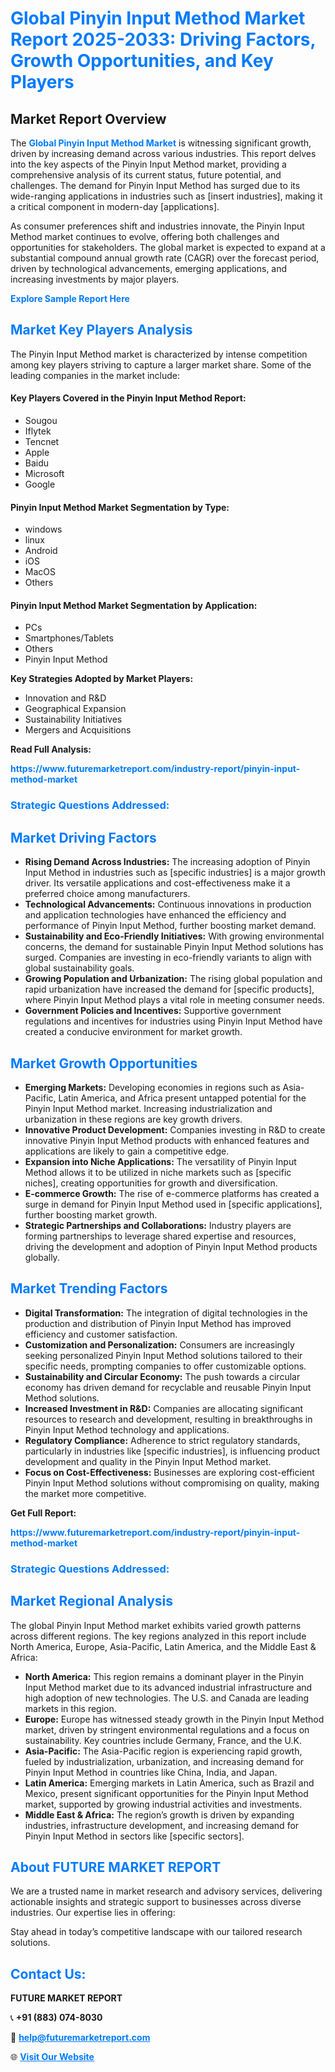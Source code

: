 <h1 style="color: #007BFF;">Global Pinyin Input Method Market Report 2025-2033: Driving Factors, Growth Opportunities, and Key Players</h1>

<section id="overview">
<h2>Market Report Overview</h2>
<p>The <a href="https://www.futuremarketreport.com/industry-report/pinyin-input-method-market" style="color: #007BFF; text-decoration: none;"><strong>Global Pinyin Input Method Market</strong></a> is witnessing significant growth, driven by increasing demand across various industries. This report delves into the key aspects of the Pinyin Input Method market, providing a comprehensive analysis of its current status, future potential, and challenges. The demand for Pinyin Input Method has surged due to its wide-ranging applications in industries such as [insert industries], making it a critical component in modern-day [applications].</p>
<p>As consumer preferences shift and industries innovate, the Pinyin Input Method market continues to evolve, offering both challenges and opportunities for stakeholders. The global market is expected to expand at a substantial compound annual growth rate (CAGR) over the forecast period, driven by technological advancements, emerging applications, and increasing investments by major players.</p>
</section>

<section id="overview">
<p><a href="https://www.futuremarketreport.com/request-sample/reportId=112010" style="color: #007BFF; text-decoration: none;"><strong>Explore Sample Report Here</strong></a></p>
</section>

<section id="key-players">
<h2 style="color: #007BFF;">Market Key Players Analysis</h2>
<p>The Pinyin Input Method market is characterized by intense competition among key players striving to capture a larger market share. Some of the leading companies in the market include:</p>
<h4>Key Players Covered in the Pinyin Input Method Report:</h4>
<ul><li>Sougou</li><li>Iflytek</li><li>Tencnet</li><li>Apple</li><li>Baidu</li><li>Microsoft</li><li>Google</li></ul>
<h4>Pinyin Input Method Market Segmentation by Type:</h4>
<ul><li>windows</li><li>linux</li><li>Android</li><li>iOS</li><li>MacOS</li><li>Others</li></ul>

<h4>Pinyin Input Method Market Segmentation by Application:</h4>
<ul><li>PCs</li><li>Smartphones/Tablets</li><li>Others</li><li>Pinyin Input Method</li></ul>
<p><strong>Key Strategies Adopted by Market Players:</strong></p>
<ul>
<li>Innovation and R&D</li>
<li>Geographical Expansion</li>
<li>Sustainability Initiatives</li>
<li>Mergers and Acquisitions</li>
</ul>
</section>

<section>
<p><strong>Read Full Analysis: </strong></p><a href="https://www.futuremarketreport.com/industry-report/pinyin-input-method-market" style="color: #007BFF; text-decoration: none;"><strong>https://www.futuremarketreport.com/industry-report/pinyin-input-method-market</strong></a>
<h3 style="color: #007BFF;">Strategic Questions Addressed:</h3>
</section>

<section id="driving-factors">
<h2 style="color: #007BFF;">Market Driving Factors</h2>
<ul>
<li><strong>Rising Demand Across Industries:</strong> The increasing adoption of Pinyin Input Method in industries such as [specific industries] is a major growth driver. Its versatile applications and cost-effectiveness make it a preferred choice among manufacturers.</li>
<li><strong>Technological Advancements:</strong> Continuous innovations in production and application technologies have enhanced the efficiency and performance of Pinyin Input Method, further boosting market demand.</li>
<li><strong>Sustainability and Eco-Friendly Initiatives:</strong> With growing environmental concerns, the demand for sustainable Pinyin Input Method solutions has surged. Companies are investing in eco-friendly variants to align with global sustainability goals.</li>
<li><strong>Growing Population and Urbanization:</strong> The rising global population and rapid urbanization have increased the demand for [specific products], where Pinyin Input Method plays a vital role in meeting consumer needs.</li>
<li><strong>Government Policies and Incentives:</strong> Supportive government regulations and incentives for industries using Pinyin Input Method have created a conducive environment for market growth.</li>
</ul>
</section>

<section id="growth-opportunities">
<h2 style="color: #007BFF;">Market Growth Opportunities</h2>
<ul>
<li><strong>Emerging Markets:</strong> Developing economies in regions such as Asia-Pacific, Latin America, and Africa present untapped potential for the Pinyin Input Method market. Increasing industrialization and urbanization in these regions are key growth drivers.</li>
<li><strong>Innovative Product Development:</strong> Companies investing in R&D to create innovative Pinyin Input Method products with enhanced features and applications are likely to gain a competitive edge.</li>
<li><strong>Expansion into Niche Applications:</strong> The versatility of Pinyin Input Method allows it to be utilized in niche markets such as [specific niches], creating opportunities for growth and diversification.</li>
<li><strong>E-commerce Growth:</strong> The rise of e-commerce platforms has created a surge in demand for Pinyin Input Method used in [specific applications], further boosting market growth.</li>
<li><strong>Strategic Partnerships and Collaborations:</strong> Industry players are forming partnerships to leverage shared expertise and resources, driving the development and adoption of Pinyin Input Method products globally.</li>
</ul>
</section>

<section id="trending-factors">
<h2 style="color: #007BFF;">Market Trending Factors</h2>
<ul>
<li><strong>Digital Transformation:</strong> The integration of digital technologies in the production and distribution of Pinyin Input Method has improved efficiency and customer satisfaction.</li>
<li><strong>Customization and Personalization:</strong> Consumers are increasingly seeking personalized Pinyin Input Method solutions tailored to their specific needs, prompting companies to offer customizable options.</li>
<li><strong>Sustainability and Circular Economy:</strong> The push towards a circular economy has driven demand for recyclable and reusable Pinyin Input Method solutions.</li>
<li><strong>Increased Investment in R&D:</strong> Companies are allocating significant resources to research and development, resulting in breakthroughs in Pinyin Input Method technology and applications.</li>
<li><strong>Regulatory Compliance:</strong> Adherence to strict regulatory standards, particularly in industries like [specific industries], is influencing product development and quality in the Pinyin Input Method market.</li>
<li><strong>Focus on Cost-Effectiveness:</strong> Businesses are exploring cost-efficient Pinyin Input Method solutions without compromising on quality, making the market more competitive.</li>
</ul>
</section>

<section>
<p><strong>Get Full Report: </strong></p><a href="https://www.futuremarketreport.com/industry-report/pinyin-input-method-market" style="color: #007BFF; text-decoration: none;"><strong>https://www.futuremarketreport.com/industry-report/pinyin-input-method-market</strong></a>
<h3 style="color: #007BFF;">Strategic Questions Addressed:</h3>
</section>


<section id="regional-analysis">
<h2 style="color: #007BFF;">Market Regional Analysis</h2>
<p>The global Pinyin Input Method market exhibits varied growth patterns across different regions. The key regions analyzed in this report include North America, Europe, Asia-Pacific, Latin America, and the Middle East & Africa:</p>
<ul>
<li><strong>North America:</strong> This region remains a dominant player in the Pinyin Input Method market due to its advanced industrial infrastructure and high adoption of new technologies. The U.S. and Canada are leading markets in this region.</li>
<li><strong>Europe:</strong> Europe has witnessed steady growth in the Pinyin Input Method market, driven by stringent environmental regulations and a focus on sustainability. Key countries include Germany, France, and the U.K.</li>
<li><strong>Asia-Pacific:</strong> The Asia-Pacific region is experiencing rapid growth, fueled by industrialization, urbanization, and increasing demand for Pinyin Input Method in countries like China, India, and Japan.</li>
<li><strong>Latin America:</strong> Emerging markets in Latin America, such as Brazil and Mexico, present significant opportunities for the Pinyin Input Method market, supported by growing industrial activities and investments.</li>
<li><strong>Middle East & Africa:</strong> The region’s growth is driven by expanding industries, infrastructure development, and increasing demand for Pinyin Input Method in sectors like [specific sectors].</li>
</ul>
</section>

<footer>
<h2 style="color: #007BFF;">About FUTURE MARKET REPORT</h2>
<p>We are a trusted name in market research and advisory services, delivering actionable insights and strategic support to businesses across diverse industries. Our expertise lies in offering:</p>

<p>Stay ahead in today’s competitive landscape with our tailored research solutions.</p>

<h2 style="color: #007BFF;">Contact Us:</h2>
<p><strong>FUTURE MARKET REPORT</strong></p>
<p>📞 <strong>+91 (883) 074-8030</strong></p>
<p>📧 <strong><a href="mailto:help@futuremarketreport.com" style="color: #007BFF;">help@futuremarketreport.com</a></strong></p>
<p>🌐 <strong><a href="https://www.futuremarketreport.com/" style="color: #007BFF;">Visit Our Website</a></strong></p>
</footer>